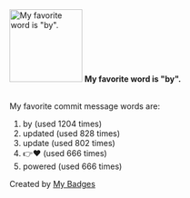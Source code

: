 <img src="https://my-badges.github.io/my-badges/favorite-word.png" alt="My favorite word is &quot;by&quot;." title="My favorite word is &quot;by&quot;." width="128">
<strong>My favorite word is &quot;by&quot;.</strong>
<br><br>

My favorite commit message words are:

1. by (used 1204 times)
2. updated (used 828 times)
3. update (used 802 times)
4. 👉❤️ (used 666 times)
5. powered (used 666 times)


Created by <a href="https://github.com/my-badges/my-badges">My Badges</a>